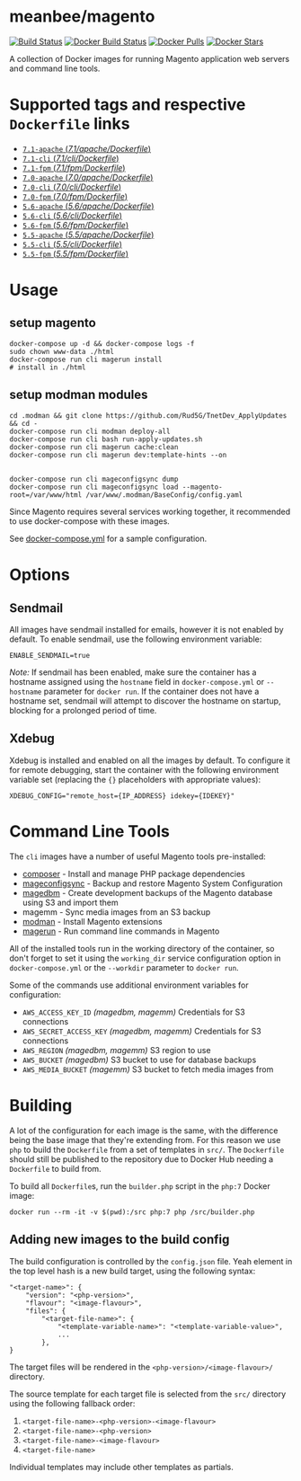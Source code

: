 # meanbee/magento

[![Build Status][ico-travis]][link-travis]
[![Docker Build Status][ico-dockerbuild]][link-dockerhub]
[![Docker Pulls][ico-downloads]][link-dockerhub]
[![Docker Stars][ico-dockerstars]][link-dockerhub]

A collection of Docker images for running Magento application web servers and command line tools.

# Supported tags and respective `Dockerfile` links

- [`7.1-apache` (*7.1/apache/Dockerfile*)](https://github.com/meanbee/docker-magento/blob/master/7.1/apache/Dockerfile)
- [`7.1-cli` (*7.1/cli/Dockerfile*)](https://github.com/meanbee/docker-magento/blob/master/7.1/cli/Dockerfile)
- [`7.1-fpm` (*7.1/fpm/Dockerfile*)](https://github.com/meanbee/docker-magento/blob/master/7.1/fpm/Dockerfile)
- [`7.0-apache` (*7.0/apache/Dockerfile*)](https://github.com/meanbee/docker-magento/blob/master/7.0/apache/Dockerfile)
- [`7.0-cli` (*7.0/cli/Dockerfile*)](https://github.com/meanbee/docker-magento/blob/master/7.0/cli/Dockerfile)
- [`7.0-fpm` (*7.0/fpm/Dockerfile*)](https://github.com/meanbee/docker-magento/blob/master/7.0/fpm/Dockerfile)
- [`5.6-apache` (*5.6/apache/Dockerfile*)](https://github.com/meanbee/docker-magento/blob/master/5.6/apache/Dockerfile)
- [`5.6-cli` (*5.6/cli/Dockerfile*)](https://github.com/meanbee/docker-magento/blob/master/5.6/cli/Dockerfile)
- [`5.6-fpm` (*5.6/fpm/Dockerfile*)](https://github.com/meanbee/docker-magento/blob/master/5.6/fpm/Dockerfile)
- [`5.5-apache` (*5.5/apache/Dockerfile*)](https://github.com/meanbee/docker-magento/blob/master/5.5/apache/Dockerfile)
- [`5.5-cli` (*5.5/cli/Dockerfile*)](https://github.com/meanbee/docker-magento/blob/master/5.5/cli/Dockerfile)
- [`5.5-fpm` (*5.5/fpm/Dockerfile*)](https://github.com/meanbee/docker-magento/blob/master/5.5/fpm/Dockerfile)

# Usage


## setup magento

    docker-compose up -d && docker-compose logs -f
    sudo chown www-data ./html
    docker-compose run cli magerun install
    # install in ./html

## setup modman modules

    cd .modman && git clone https://github.com/Rud5G/TnetDev_ApplyUpdates && cd -
    docker-compose run cli modman deploy-all
    docker-compose run cli bash run-apply-updates.sh
    docker-compose run cli magerun cache:clean
    docker-compose run cli magerun dev:template-hints --on


##
    docker-compose run cli mageconfigsync dump
    docker-compose run cli mageconfigsync load --magento-root=/var/www/html /var/www/.modman/BaseConfig/config.yaml

Since Magento requires several services working together, it recommended to use docker-compose with these images.

See [docker-compose.yml](docker-compose.yml) for a sample configuration.

# Options

## Sendmail

All images have sendmail installed for emails, however it is not enabled by default. To enable sendmail, use the following environment variable:

    ENABLE_SENDMAIL=true

*Note:* If sendmail has been enabled, make sure the container has a hostname assigned using the `hostname` field in `docker-compose.yml` or `--hostname` parameter for `docker run`. If the container does not have a hostname set, sendmail will attempt to discover the hostname on startup, blocking for a prolonged period of time.

## Xdebug

Xdebug is installed and enabled on all the images by default. To configure it for remote debugging, start
the container with the following environment variable set (replacing the `{}` placeholders with appropriate values):

    XDEBUG_CONFIG="remote_host={IP_ADDRESS} idekey={IDEKEY}"

# Command Line Tools

The `cli` images have a number of useful Magento tools pre-installed:

- [composer](https://getcomposer.org/) - Install and manage PHP package dependencies
- [mageconfigsync](https://github.com/punkstar/mageconfigsync) - Backup and restore Magento System Configuration
- [magedbm](https://github.com/meanbee/magedbm) - Create development backups of the Magento database using S3 and import them
- magemm - Sync media images from an S3 backup
- [modman](https://github.com/colinmollenhour/modman) - Install Magento extensions
- [magerun](https://github.com/netz98/n98-magerun) - Run command line commands in Magento

All of the installed tools run in the working directory of the container, so don't forget to set it using the `working_dir` service configuration option in `docker-compose.yml` or the `--workdir` parameter to `docker run`.

Some of the commands use additional environment variables for configuration:

 - `AWS_ACCESS_KEY_ID` _(magedbm, magemm)_ Credentials for S3 connections
 - `AWS_SECRET_ACCESS_KEY` _(magedbm, magemm)_ Credentials for S3 connections
 - `AWS_REGION` _(magedbm, magemm)_ S3 region to use
 - `AWS_BUCKET` _(magedbm)_ S3 bucket to use for database backups
 - `AWS_MEDIA_BUCKET` _(magemm)_ S3 bucket to fetch media images from

# Building

A lot of the configuration for each image is the same, with the difference being the base image that they're extending from.  For this reason we use `php` to build the `Dockerfile` from a set of templates in `src/`.  The `Dockerfile` should still be published to the repository due to Docker Hub needing a `Dockerfile` to build from.

To build all `Dockerfile`s, run the `builder.php` script in the `php:7` Docker image:<!-- Yo dawg, I heard you like Docker images... -->

    docker run --rm -it -v $(pwd):/src php:7 php /src/builder.php

## Adding new images to the build config

The build configuration is controlled by the `config.json` file. Yeah element in the top level hash is a new build target, using the following syntax:

    "<target-name>": {
        "version": "<php-version>",
        "flavour": "<image-flavour>",
        "files": {
            "<target-file-name>": {
                "<template-variable-name>": "<template-variable-value>",
                ...
            },
    }

The target files will be rendered in the `<php-version>/<image-flavour>/` directory.

The source template for each target file is selected from the `src/` directory using the following fallback order:

1. `<target-file-name>-<php-version>-<image-flavour>`
2. `<target-file-name>-<php-version>`
3. `<target-file-name>-<image-flavour>`
4. `<target-file-name>`

Individual templates may include other templates as partials.

[ico-travis]: https://img.shields.io/travis/meanbee/docker-magento.svg?style=flat-square
[ico-dockerbuild]: https://img.shields.io/docker/build/meanbee/magento.svg?style=flat-square
[ico-downloads]: https://img.shields.io/docker/pulls/meanbee/magento.svg?style=flat-square
[ico-dockerstars]: https://img.shields.io/docker/stars/meanbee/magento.svg?style=flat-square

[link-travis]: https://travis-ci.org/meanbee/docker-magento
[link-dockerhub]: https://hub.docker.com/r/meanbee/magento/
